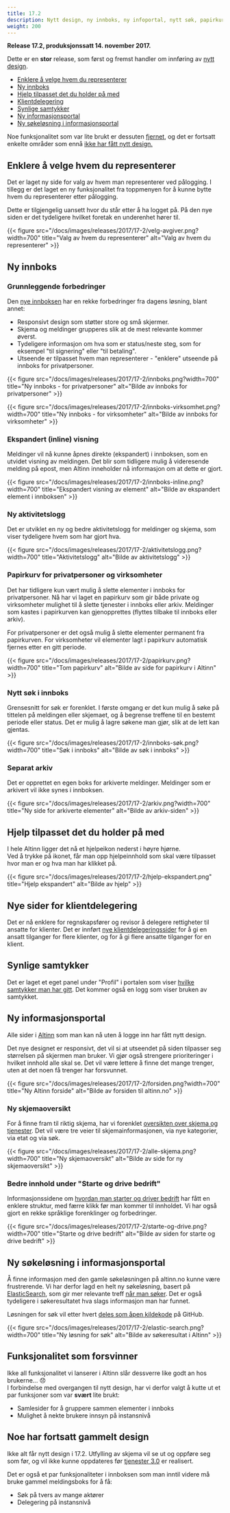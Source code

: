 ```yaml
---
title: 17.2
description: Nytt design, ny innboks, ny infoportal, nytt søk, papirkurv, klientdelegering, tilpasset hjelp, designsystem, +++
weight: 200
---
```


**Release 17.2, produksjonssatt 14. november 2017.**

Dette er en **stor** release, som først og fremst handler om innføring av [nytt design].

- [Enklere å velge hvem du representerer](#enklere-å-velge-hvem-du-representerer) 
- [Ny innboks](#ny-innboks)
- [Hjelp tilpasset det du holder på med](#hjelp-tilpasset-det-du-holder-på-med)
- [Klientdelegering](#nye-sider-for-klientdelegering)
- [Synlige samtykker](#synlige-samtykker)
- [Ny informasjonsportal](#ny-informasjonsportal)
- [Ny søkeløsning i informasjonsportal](#ny-søkeløsning-i-informasjonsportal)


Noe funksjonalitet som var lite brukt er dessuten [fjernet](#funksjonalitet-som-forsvinner),
og det er fortsatt enkelte områder som ennå [ikke har fått nytt design.](#noe-har-fortsatt-gammelt-design)

## Enklere å velge hvem du representerer
Det er laget ny side for valg av hvem man representerer ved pålogging.
I tillegg er det laget en ny funksjonalitet fra toppmenyen for å kunne bytte hvem du representerer etter pålogging.

Dette er tilgjengelig uansett hvor du står etter å ha logget på. På den nye siden er det tydeligere hvilket foretak en underenhet hører til.

{{< figure src="/docs/images/releases/2017/17-2/velg-avgiver.png?width=700" title="Valg av hvem du representerer" alt="Valg av hvem du representerer" >}}

## Ny innboks

### Grunnleggende forbedringer

Den [nye innboksen] har en rekke forbedringer fra dagens løsning, blant annet:

- Responsivt design som støtter store og små skjermer.
- Skjema og meldinger grupperes slik at de mest relevante kommer øverst.
- Tydeligere informasjon om hva som er status/neste steg, som for eksempel "til signering" eller "til betaling".
- Utseende er tilpasset hvem man representerer - "enklere" utseende på innboks for privatpersoner.

{{< figure src="/docs/images/releases/2017/17-2/innboks.png?width=700" title="Ny innboks - for privatpersoner" alt="Bilde av innboks for privatpersoner" >}}

{{< figure src="/docs/images/releases/2017/17-2/innboks-virksomhet.png?width=700" title="Ny innboks - for virksomheter" alt="Bilde av innboks for virksomheter" >}}

### Ekspandert (inline) visning

Meldinger vil nå kunne åpnes direkte (ekspandert) i innboksen, som en utvidet visning av meldingen.
Det blir som tidligere mulig å videresende melding på epost, men Altinn inneholder nå informasjon om at dette er gjort.

{{< figure src="/docs/images/releases/2017/17-2/innboks-inline.png?width=700" title="Ekspandert visning av element" alt="Bilde av ekspandert element i innboksen" >}}

### Ny aktivitetslogg

Det er utviklet en ny og bedre aktivitetslogg for meldinger og skjema, som viser tydeligere hvem som har gjort hva.

{{< figure src="/docs/images/releases/2017/17-2/aktivitetslogg.png?width=700" title="Aktivitetslogg" alt="Bilde av aktivitetslogg" >}}

### Papirkurv for privatpersoner og virksomheter

Det har tidligere kun vært mulig å slette elementer i innboks for privatpersoner.
Nå har vi laget en papirkurv som gir både private og virksomheter mulighet til å slette tjenester i innboks eller arkiv.
Meldinger som kastes i papirkurven kan gjenopprettes (flyttes tilbake til innboks eller arkiv).

For privatpersoner er det også mulig å slette elementer permanent fra papirkurven.
For virksomheter vil elementer lagt i papirkurv automatisk fjernes etter en gitt periode.

{{< figure src="/docs/images/releases/2017/17-2/papirkurv.png?width=700" title="Tom papirkurv" alt="Bilde av side for papirkurv i Altinn" >}}

### Nytt søk i innboks
Grensesnitt for søk er forenklet. I første omgang er det kun mulig å søke på tittelen på meldingen eller skjemaet,
og å begrense treffene til en bestemt periode eller status. Det er mulig å lagre søkene man gjør, slik at de lett kan gjentas.

{{< figure src="/docs/images/releases/2017/17-2/innboks-søk.png?width=700" title="Søk i innboks" alt="Bilde av søk i innboks" >}}

### Separat arkiv
Det er opprettet en egen boks for arkiverte meldinger. Meldinger som er arkivert vil ikke synes i innboksen.

{{< figure src="/docs/images/releases/2017/17-2/arkiv.png?width=700" title="Ny side for arkiverte elementer" alt="Bilde av arkiv-siden" >}}

## Hjelp tilpasset det du holder på med
I hele Altinn ligger det nå et hjelpeikon nederst i høyre hjørne.  
Ved å trykke på ikonet, får man opp hjelpeinnhold som skal være tilpasset hvor man er og hva man har klikket på.

{{< figure src="/docs/images/releases/2017/17-2/hjelp-ekspandert.png" title="Hjelp ekspandert" alt="Bilde av hjelp" >}}


## Nye sider for klientdelegering
Det er nå enklere for regnskapsfører og revisor å delegere rettigheter til ansatte for klienter.
Det er innført [nye klientdelegeringssider] for å gi en ansatt tilganger for flere klienter, og for å gi flere ansatte tilganger for en klient.

## Synlige samtykker
Det er laget et eget panel under "Profil" i portalen som viser [hvilke samtykker man har gitt].
Det kommer også en logg som viser bruken av samtykket.

## Ny informasjonsportal
Alle sider i [Altinn](https://www.altinn.no) som man kan nå uten å logge inn har fått nytt design.

Det nye designet er responsivt, det vil si at utseendet på siden tilpasser seg størrelsen på skjermen man bruker.
Vi gjør også strengere prioriteringer i hvilket innhold alle skal se.
Det vil være lettere å finne det mange trenger, uten at det noen få trenger har forsvunnet.

{{< figure src="/docs/images/releases/2017/17-2/forsiden.png?width=700" title="Ny Altinn forside" alt="Bilde av forsiden til altinn.no" >}}

### Ny skjemaoversikt

For å finne fram til riktig skjema, har vi forenklet [oversikten over skjema og tjenester].
Det vil være tre veier til skjemainformasjonen, via nye kategorier, via etat og via søk.

{{< figure src="/docs/images/releases/2017/17-2/alle-skjema.png?width=700" title="Ny skjemaoversikt" alt="Bilde av side for ny skjemaoversikt" >}}

### Bedre innhold under "Starte og drive bedrift"

Informasjonssidene om [hvordan man starter og driver bedrift] har fått en enklere struktur, med færre klikk før man kommer til innholdet.
Vi har også gjort en rekke språklige forenklinger og forbedringer.

{{< figure src="/docs/images/releases/2017/17-2/starte-og-drive.png?width=700" title="Starte og drive bedrift" alt="Bilde av siden for starte og drive bedrift" >}}

## Ny søkeløsning i informasjonsportal
Å finne informasjon med den gamle søkeløsningen på altinn.no kunne være frustrerende.
Vi har derfor lagd en helt ny søkeløsning, basert på [ElasticSearch], som gir mer relevante treff [når man søker](https://altinn.no/sok/).
Det er også tydeligere i søkeresultatet hva slags informasjon man har funnet.

Løsningen for søk vil etter hvert [deles som åpen kildekode] på GitHub.

{{< figure src="/docs/images/releases/2017/17-2/elastic-search.png?width=700" title="Ny løsning for søk" alt="Bilde av søkeresultat i Altinn" >}}



## Funksjonalitet som forsvinner
Ikke all funksjonalitet vi lanserer i Altinn slår dessverre like godt an hos brukerne... :disappointed:  
I forbindelse med overgangen til nytt design, har vi derfor valgt å kutte ut et par funksjoner som var **svært** lite brukt:

- Samlesider for å gruppere sammen elementer i innboks
- Mulighet å nekte brukere innsyn på instansnivå

## Noe har fortsatt gammelt design
Ikke alt får nytt design i 17.2.
Utfylling av skjema vil se ut og oppføre seg som før, og vil ikke kunne oppdateres før [tjenester 3.0] er realisert.

Det er også et par funksjonaliteter i innboksen som man inntil videre må bruke gammel meldingsboks for å få:

- Søk på tvers av mange aktører
- Delegering på instansnivå


[nytt design]: https://altinn.github.io/designsystem-styleguide/
[nye innboksen]: https://altinn.no/nyheter/hva-er-nytt-i-den-siste-versjonen-av-altinn/nytt-design-for-din-innboks/
[oversikten over skjema og tjenester]: https://www.altinn.no/skjemaoversikt/
[hvordan man starter og driver bedrift]: https://www.altinn.no/starte-og-drive/
[ElasticSearch]: https://www.elastic.co/products/elasticsearch
[deles som åpen kildekode]: https://www.digi.no/artikler/altinn-vil-dele-sokelosning-i-apen-kildekode-kommer-snart-pa-github/412083
[nye klientdelegeringssider]: https://altinn.no/nyheter/hva-er-nytt-i-den-siste-versjonen-av-altinn/nye-klientdelegeringssider/
[tjenester 3.0]: http://localhost:1313/docs/altinncore/
[hvilke samtykker man har gitt]: /docs/guides/samtykke/sluttbruker/aktivitetslogg/